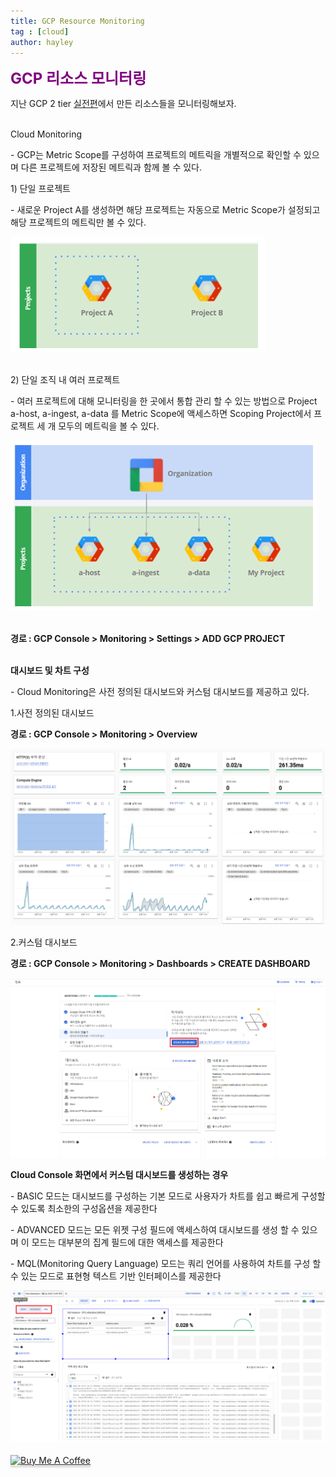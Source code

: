 ```yaml
---
title: GCP Resource Monitoring
tag : [cloud]
author: hayley
---
```


<font size="5" color="purple"><b>GCP 리소스 모니터링</b></font>
<p> 지난 GCP 2 tier <a href="https://hayleyshim.github.io/blog/gcp8">실전편</a>에서 만든 리소스들을 모니터링해보자.
<br>
<br>  
<p>Cloud Monitoring
<p>- GCP는 Metric Scope를 구성하여 프로젝트의 메트릭을 개별적으로 확인할 수 있으며 다른 프로젝트에 저장된 메트릭과 함께 볼 수 있다.  
<br>
<p>1) 단일 프로젝트
<p>- 새로운 Project A를 생성하면 해당 프로젝트는 자동으로 Metric Scope가 설정되고 해당 프로젝트의 메트릭만 볼 수 있다.
<p><img src="https://github.com/hayleyshim/hayleyshim.github.io/blob/master/assets/images/projects/monitoring5.PNG?raw=true">  
<br>
<br>
<p>2) 단일 조직 내 여러 프로젝트  
<p>- 여러 프로젝트에 대해 모니터링을 한 곳에서 통합 관리 할 수 있는 방법으로 Project a-host, a-ingest, a-data 를 Metric Scope에 액세스하면 Scoping Project에서 프로젝트 세 개 모두의 메트릭을 볼 수 있다.  
<p><img src="https://github.com/hayleyshim/hayleyshim.github.io/blob/master/assets/images/projects/monitoring6.PNG?raw=true">  
<br>
<br>  
<p><b>경로 : GCP Console > Monitoring > Settings > ADD GCP PROJECT</b>
<br>
<br>  
<p><b>대시보드 및 차트 구성</b>  
<p>- Cloud Monitoring은 사전 정의된 대시보드와 커스텀 대시보드를 제공하고 있다.  
<br>
<p>1.사전 정의된 대시보드
<p><b>경로 : GCP Console > Monitoring > Overview</b>
<p><img src="https://github.com/hayleyshim/hayleyshim.github.io/blob/master/assets/images/projects/monitoring2.PNG?raw=true">
<br>
<p>2.커스텀 대시보드
<p><b>경로 : GCP Console > Monitoring > Dashboards > CREATE DASHBOARD</b>  
<p><img src="https://github.com/hayleyshim/hayleyshim.github.io/blob/master/assets/images/projects/monitoring3.PNG?raw=true">
<br>
<p><b>Cloud Console 화면에서 커스텀 대시보드를 생성하는 경우</b>
<p>- BASIC 모드는 대시보드를 구성하는 기본 모드로 사용자가 차트를 쉽고 빠르게 구성할 수 있도록 최소한의 구성옵션을 제공한다
<p>- ADVANCED 모드는 모든 위젯 구성 필드에 액세스하여 대시보드를 생성 할 수 있으며 이 모드는 대부분의 집계 필드에 대한 액세스를 제공한다
<p>- MQL(Monitoring Query Language) 모드는 쿼리 언어를 사용하여 차트를 구성 할 수 있는 모드로 표현형 텍스트 기반 인터페이스를 제공한다 
<p><img src="https://github.com/hayleyshim/hayleyshim.github.io/blob/master/assets/images/projects/monitoring4.PNG?raw=true">  
<br>
<br>  
<a href="https://www.buymeacoffee.com/yhshim17" target="_blank"><img src="https://www.buymeacoffee.com/assets/img/custom_images/orange_img.png" alt="Buy Me A Coffee" style="height: 41px !important;width: 174px !important;box-shadow: 0px 3px 2px 0px rgba(190, 190, 190, 0.5) !important;-webkit-box-shadow: 0px 3px 2px 0px rgba(190, 190, 190, 0.5) !important;" ></a>


